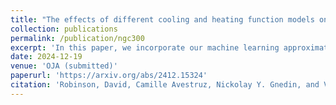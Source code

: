 ```yaml
---
title: "The effects of different cooling and heating function models on a simulated analog of NGC300"
collection: publications
permalink: /publication/ngc300
excerpt: 'In this paper, we incorporate our machine learning approximation for gas cooling and heating functions into a hydrodynamic isolated galaxy simulation. We compare the gas thermodynamics across two runs of the simulation: one using our machine learning models to compute the atomic gas cooling and heating functions, and one using an interpolation table. We find that our machine learning model predicts systematically hotter low-density gas.'
date: 2024-12-19
venue: 'OJA (submitted)'
paperurl: 'https://arxiv.org/abs/2412.15324'
citation: 'Robinson, David, Camille Avestruz, Nickolay Y. Gnedin, and Vadim A. Semenov. “The effects of different cooling and heating function models on a simulated analog of NGC300.” arXiv:2412.15324 (2024).'
---
```

